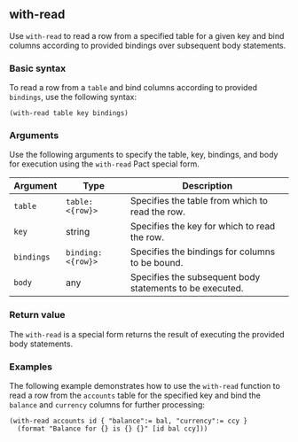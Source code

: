 ## with-read

Use `with-read` to read a row from a specified table for a given key and bind columns according to provided bindings over subsequent body statements.

### Basic syntax

To read a row from a `table` and bind columns according to provided `bindings`, use the following syntax:

```pact
(with-read table key bindings)
```

### Arguments

Use the following arguments to specify the table, key, bindings, and body for execution using the `with-read` Pact special form.

| Argument | Type | Description |
| --- | --- | --- |
| `table` | `table: <{row}>` | Specifies the table from which to read the row. |
| `key` | string | Specifies the key for which to read the row. |
| `bindings` | `binding: <{row}>` | Specifies the bindings for columns to be bound. |
| `body` | any | Specifies the subsequent body statements to be executed. |

### Return value

The `with-read` is a special form returns the result of executing the provided body statements.

### Examples

The following example demonstrates how to use the `with-read` function to read a row from the `accounts` table for the specified key and bind the `balance` and `currency` columns for further processing:

```pact
(with-read accounts id { "balance":= bal, "currency":= ccy }
  (format "Balance for {} is {} {}" [id bal ccy]))
```

